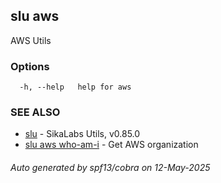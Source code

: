 ## slu aws

AWS Utils

### Options

```
  -h, --help   help for aws
```

### SEE ALSO

* [slu](slu.md)	 - SikaLabs Utils, v0.85.0
* [slu aws who-am-i](slu_aws_who-am-i.md)	 - Get AWS organization

###### Auto generated by spf13/cobra on 12-May-2025
